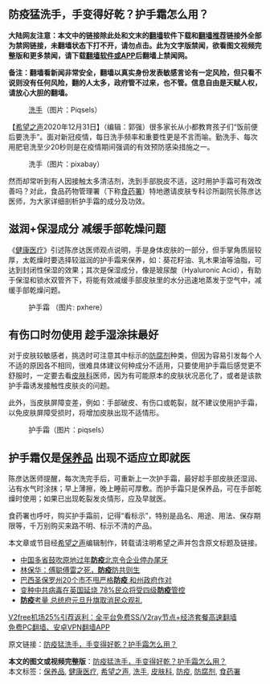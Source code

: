  <h2>防疫猛洗手，手变得好乾？护手霜怎么用？</h2> <p class="notice"><b>大陆网友注意：本文中的链接除此处和文末的<a href="https://github.com/bannedbook/fanqiang" >翻墙</a>软件下载和<a href="https://github.com/killgcd/justmysocks/blob/master/README.md">翻墙推荐</a>链接外全部为禁网链接，未翻墙状态下打不开，请勿点击。此为文字版禁闻，欲看图文视频完整版和更多禁闻，请下载<a href="https://github.com/bannedbook/fanqiang">翻墙软件或APP</a>后翻墙上禁闻网。</p><p>备注：翻墙看新闻非常安全，翻墙以真实身份发表敏感言论有一定风险，但只看不说则没有任何风险，翻的人太多，政府管不过来，也不管。信息自由是天赋人权，请放心大胆的翻墙。</b></p>  <div class="entry"> <figure> <p><figcaption><a href="https://www.bannedbook.org/bnews/tag/%E6%B4%97%E6%89%8B/" class="st_tag internal_tag" rel="tag" title="标签 洗手 下的日志">洗手</a>（图片：Piqsels）</figcaption></figure> <p>【<span class='wp_keywordlink_affiliate'><a href="https://www.soundofhope.org" title="希望之声" target="_blank">希望之声</a></span>2020年12月31日】（编辑：郭强）很多家长从小都教育孩子们“饭前便后要洗手”。面对新冠疫情，每日洗手频率和重要性更是不言而喻。勤洗手、每次用肥皂洗至少20秒则是在疫情期间强调的有效预防感染措施之一。</p> <figure><figcaption>洗手（图片：pixabay）</figcaption></figure> <p>然而却常听到有人因接触太多清洁剂，洗到手部脱皮不适，这时用护手霜可有效改善吗？对此，食品药物管理署（下称<a href="https://www.bannedbook.org/bnews/tag/%E9%A3%9F%E8%8D%AF%E7%BD%B2/" class="st_tag internal_tag" rel="tag" title="标签 食药署 下的日志">食药署</a>）特地邀请皮肤专科诊所副院长陈彦达医师，为大家详细剖析护手霜的成分及功效。</p> <h2>滋润+保湿成分 减缓手部乾燥问题</h2> <p>《<a href="https://www.bannedbook.org/bnews/tag/%E5%81%A5%E5%BA%B7%E5%8C%BB%E7%96%97/" class="st_tag internal_tag" rel="tag" title="标签 健康医疗 下的日志">健康医疗</a>》引述陈彦达医师观点说明，手是身体皮肤的一部分，但手掌角质层较厚，太乾燥时要选择较滋润的护手霜来保养，如：葵花籽油、乳木果油等油脂，可达到封闭性保湿的效果；其次是保湿成分，像是玻尿酸（Hyaluronic Acid），有助于保湿和锁水双管齐下，将能有效减缓手部皮肤里的水分迅速地蒸发于空气中，减缓手部乾燥问题。</p>  <figure><figcaption>护手霜 （图片: pxhere）</figcaption></figure> <h2>有伤口时勿使用 趁手湿涂抹最好</h2> <p>对于皮肤较敏感者，挑选时可注意其中标示的<a href="https://www.bannedbook.org/bnews/tag/%E9%98%B2%E8%85%90%E5%89%82/" class="st_tag internal_tag" rel="tag" title="标签 防腐剂 下的日志">防腐剂</a>种类，但因为容易引发每个人不适的原因各不相同，很难具体建议何种成分不适用，只要使用护手霜后感觉更不舒服时，一定要去看<a href="https://www.bannedbook.org/bnews/tag/%e7%9a%ae%e8%82%a4%e7%a7%91/" class="st_tag internal_tag" rel="tag" title="标签 皮肤科 下的日志">皮肤科</a>医师，因为有可能原本的皮肤状况恶化了，或者是该款护手霜诱发接触性皮肤炎的问题。</p> <p>此外，当皮肤屏障变差，例如：手部破皮、有伤口或乾裂，就不建议使用护手霜，以免皮肤屏障受损时，将增加皮肤出现不适情形。</p> <figure><figcaption>护手霜（图片：piqsels）</figcaption></figure> <h2>护手霜仅是<a href="https://www.bannedbook.org/bnews/tag/%E4%BF%9D%E5%85%BB%E5%93%81/" class="st_tag internal_tag" rel="tag" title="标签 保养品 下的日志">保养品</a> 出现不适应立即就医</h2> <p>陈彦达医师提醒，每次洗完手后，可重新上一次护手霜，最好趁手部皮肤还湿润、沾有水气时涂抹；早上薄擦，晚上睡前可厚敷。而护手霜只是保养品，可在手部乾燥时使用；如果已出现乾裂发炎情形，应及早就医。</p>  <p>食药署也呼吁，购买护手霜前，记得“看标示”，特别是品名、用途、用法、保存期限等，千万别购买来路不明、标示不清的产品。</p> <p>本文章或节目经<a href="https://www.bannedbook.org/bnews/tag/%e5%b8%8c%e6%9c%9b%e4%b9%8b%e5%a3%b0/" class="st_tag internal_tag" rel="tag" title="标签 希望之声 下的日志">希望之声</a>编辑制作，转载请注明希望之声并包含原文标题及链接。</p> <ul class='op-related-articles' title='相关阅读'> <li><a href='https://www.bannedbook.org/bnews/baitai/20201231/1458648.html' target='_blank'>中国多省鼓吹原地过年<b>防疫</b>北京令企业停办尾牙</a></li> <li><a href='https://www.bannedbook.org/bnews/baitai/20201231/1458458.html' target='_blank'>林保华：傅聪傅雷之死，<b>防疫</b>防共则生</a></li> <li><a href='https://www.bannedbook.org/bnews/worldnews/20201231/1458278.html' target='_blank'>巴西圣保罗州20个市不甩严格<b>防疫</b> 和州政府作对</a></li> <li><a href='https://www.bannedbook.org/bnews/comments/20201231/1458260.html' target='_blank'>变种中共病毒在英国延烧 78%民众将受四级<b>防疫</b>管控</a></li> <li><a href='https://www.bannedbook.org/bnews/taiwannews/20201231/1458078.html' target='_blank'><b>防疫</b>考量 总统府元旦升旗取消民众观礼</a></li> </ul> <p class="texttj"> <a href="https://www.bannedbook.org/forum23/topic22702.html" target="_blank">V2free机场25%引荐返利：全平台免费SS/V2ray节点+经济套餐高速翻墙</a><br/> <a href="https://github.com/bannedbook/fanqiang/wiki/%E7%A6%81%E9%97%BB%E7%BD%91%E5%AE%89%E5%8D%93%E7%BF%BB%E5%A2%99%E6%96%B0%E9%97%BBAPP" target="_blank">免费PC翻墙、安卓VPN翻墙APP</a></p><p>原文链接：<a class="src_link"  href="https://www.soundofhope.org/post/459065" target="_blank">防疫猛洗手，手变得好乾？护手霜怎么用？</a></p> <a name='sharetosocial'></a>       <div><b>本文的图文或视频完整版</b>：<a href='https://www.bannedbook.org/bnews/comments/20210101/1458801.html'>防疫猛洗手，手变得好乾？护手霜怎么用？</a></div>  </div><!--END ENTRY--> <div class="postfooter"> <div>本文标签：<a href="https://www.bannedbook.org/bnews/tag/%E4%BF%9D%E5%85%BB%E5%93%81/" rel="tag">保养品</a>, <a href="https://www.bannedbook.org/bnews/tag/%E5%81%A5%E5%BA%B7%E5%8C%BB%E7%96%97/" rel="tag">健康医疗</a>, <a href="https://www.bannedbook.org/bnews/tag/%e5%b8%8c%e6%9c%9b%e4%b9%8b%e5%a3%b0/" rel="tag">希望之声</a>, <a href="https://www.bannedbook.org/bnews/tag/%E6%B4%97%E6%89%8B/" rel="tag">洗手</a>, <a href="https://www.bannedbook.org/bnews/tag/%e7%9a%ae%e8%82%a4%e7%a7%91/" rel="tag">皮肤科</a>, <a href="https://www.bannedbook.org/bnews/tag/%E9%98%B2%E7%96%AB/" rel="tag">防疫</a>, <a href="https://www.bannedbook.org/bnews/tag/%E9%98%B2%E8%85%90%E5%89%82/" rel="tag">防腐剂</a>, <a href="https://www.bannedbook.org/bnews/tag/%E9%A3%9F%E8%8D%AF%E7%BD%B2/" rel="tag">食药署</a></div>  </div><!--END POSTFOOTER--> 